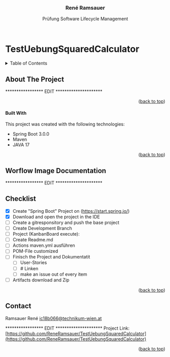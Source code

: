 <a name="readme-top"></a> <!-- Only Top Link -->
<br />
<div align="center">
  <h3 align="center">René Ramsauer</h3>
  <p align="center">
    Prüfung Software Lifecycle Management
  </p>
</div>
<br>

# TestUebungSquaredCalculator

<!-- TABLE OF CONTENTS -->
<details>
  <summary>Table of Contents</summary>
  <ol>
    <li>
      <a href="#about-the-project">About The Project</a>
      <ul>
        <li><a href="#built-with">Built With</a></li>
      </ul>
    </li>
    <li><a href="#worflow-image-documentation">Worflow Image Documentation</a></li>
    <li><a href="#contact">Contact</a></li>
  </ol>
</details>



<!-- ABOUT THE PROJECT -->
## About The Project

*****************  EDIT  *********************

<p align="right">(<a href="#readme-top">back to top</a>)</p>


<!-- Built With -->
#### Built With

This project was created with the following technologies:
* Spring Boot 3.0.0
* Maven
* JAVA 17

<p align="right">(<a href="#readme-top">back to top</a>)</p>

<!-- Worflow Image Documentation -->
## Worflow Image Documentation

*****************  EDIT  *********************

<!-- Checklist -->
## Checklist

- [x] Create "Spring Boot" Project on (https://start.spring.io/)
- [x] Download and open the project in the IDE
- [ ] Create a gitresponsitory and push the base project
- [ ] Create Development Branch
- [ ] Project (KanbanBoard execute):
- [ ] Create Readme.md
- [ ] Actions maven.yml ausführen
- [ ] POM-File customized
- [ ] Finisch the Project and Dokumentatit
    - [ ] User-Stories
    - [ ] #<Number> Linken
    - [ ] make an issue out of every item
- [ ] Artifacts download and Zip

<p align="right">(<a href="#readme-top">back to top</a>)</p>


<!-- CONTACT -->
## Contact

Ramsauer René  [ic18b066@technikum-wien.at](ic18b066@technikum-wien.at)

*****************  EDIT  *********************
Project Link: [https://github.com/ReneRamsauer/TestUebungSquaredCalculator](https://github.com/ReneRamsauer/TestUebungSquaredCalculator)

<p align="right">(<a href="#readme-top">back to top</a>)</p>
